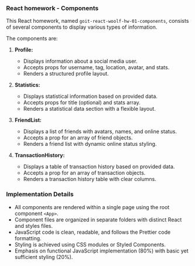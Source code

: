 ### React homework - Components

This React homework, named `goit-react-woolf-hw-01-components`, consists of
several components to display various types of information.

The components are:

1. **Profile:**

   - Displays information about a social media user.
   - Accepts props for username, tag, location, avatar, and stats.
   - Renders a structured profile layout.

2. **Statistics:**

   - Displays statistical information based on provided data.
   - Accepts props for title (optional) and stats array.
   - Renders a statistical data section with a flexible layout.

3. **FriendList:**

   - Displays a list of friends with avatars, names, and online status.
   - Accepts a prop for an array of friend objects.
   - Renders a friend list with dynamic online status styling.

4. **TransactionHistory:**
   - Displays a table of transaction history based on provided data.
   - Accepts a prop for an array of transaction objects.
   - Renders a transaction history table with clear columns.

### Implementation Details

- All components are rendered within a single page using the root component
  `<App>`.
- Component files are organized in separate folders with distinct React and
  styles files.
- JavaScript code is clean, readable, and follows the Prettier code formatting.
- Styling is achieved using CSS modules or Styled Components.
- Emphasis on functional JavaScript implementation (80%) with basic yet
  sufficient styling (20%).
